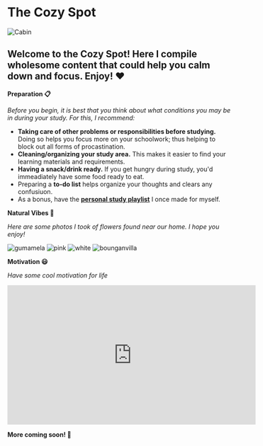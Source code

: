 # The Cozy Spot
![Cabin](https://user-images.githubusercontent.com/118245646/203219749-5e469cab-4373-4830-8091-192054122b9e.jpg)

## Welcome to the Cozy Spot! Here I compile wholesome content that could help you calm down and focus. Enjoy! ❤️ 

**Preparation 📋**

*Before you begin, it is best that you think about what conditions you may be in during your study. For this, I recommend:*

- **Taking care of other problems or responsibilities before studying.** Doing so helps you focus more on your schoolwork; thus helping to block out all forms of procastination.
- **Cleaning/organizing your study area.** This makes it easier to find your learning materials and requirements.
- **Having a snack/drink ready.** If you get hungry during study, you'd immeadiately have some food ready to eat.
- Preparing a **to-do list** helps organize your thoughts and clears any confusiuon.
- As a bonus, have the [**personal study playlist**](https://www.youtube.com/playlist?list=PLcjemlHEEbxNgTgK0D-aIU8Eho2Wia-pT) I once made for myself. 

**Natural Vibes 🌸** 

*Here are some photos I took of flowers found near our home. I hope you enjoy!*

![gumamela](https://user-images.githubusercontent.com/118245646/202210037-ba23e202-d28c-4e31-932c-799300530dbe.jpg)
![pink](https://user-images.githubusercontent.com/118245646/202395814-faeb8d0c-4f16-4034-99e9-aca2b6f88b05.jpg)
![white](https://user-images.githubusercontent.com/118245646/202395890-a1a913be-82b1-4123-88ab-5bef09f06f6e.jpg)
![bounganvilla](https://user-images.githubusercontent.com/118245646/202395948-4c884ce1-72bf-4c52-8197-3271c6212dee.jpg)

**Motivation 😃** 

*Have some cool motivation for life*

<iframe width="560" height="315" src="https://www.youtube.com/embed/arj7oStGLkU" title="YouTube video player" frameborder="0" allow="accelerometer; autoplay; clipboard-write; encrypted-media; gyroscope; picture-in-picture" allowfullscreen></iframe>

**More coming soon! 💝** 
